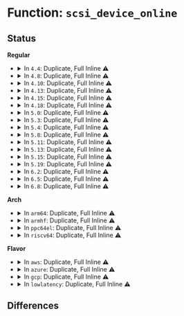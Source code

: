 # Function: <code>scsi_device_online</code>

## Status
<b>Regular</b>
<ul>
<li>
<details>
<summary>In <code>4.4</code>: Duplicate, Full Inline ⚠️</summary>

**Collision:** Static Duplication

**Inline:** Full

**Transformation:** False

**Instances:**

```
In drivers/scsi/scsi_error.c (ffffffff815aba55)
Location: include/scsi/scsi_device.h:447
Inline: True
Inline callers:
  - drivers/scsi/scsi_error.c:scsi_block_when_processing_errors
```
```
In drivers/scsi/scsi_lib.c (0)
Location: include/scsi/scsi_device.h:447
Inline: True
```
```
In drivers/scsi/sd.c (0)
Location: include/scsi/scsi_device.h:447
Inline: True
```
```
In drivers/scsi/sr.c (0)
Location: include/scsi/scsi_device.h:447
Inline: True
```
```
In drivers/scsi/sg.c (0)
Location: include/scsi/scsi_device.h:447
Inline: True
```
</details>
</li>
<li>
<details>
<summary>In <code>4.8</code>: Duplicate, Full Inline ⚠️</summary>

**Collision:** Static Duplication

**Inline:** Full

**Transformation:** False

**Instances:**

```
In drivers/scsi/scsi_error.c (ffffffff816047fc)
Location: include/scsi/scsi_device.h:460
Inline: True
Inline callers:
  - drivers/scsi/scsi_error.c:scsi_error_handler
  - drivers/scsi/scsi_error.c:scsi_eh_flush_done_q
  - drivers/scsi/scsi_error.c:scsi_decide_disposition
  - drivers/scsi/scsi_error.c:scsi_eh_test_devices
  - drivers/scsi/scsi_error.c:scsi_block_when_processing_errors
```
```
In drivers/scsi/scsi_lib.c (ffffffff816084dd)
Location: include/scsi/scsi_device.h:460
Inline: True
Inline callers:
  - drivers/scsi/scsi_lib.c:scsi_request_fn
```
```
In drivers/scsi/sd.c (ffffffff816154d9)
Location: include/scsi/scsi_device.h:460
Inline: True
Inline callers:
  - drivers/scsi/sd.c:sd_start_stop_device
  - drivers/scsi/sd.c:sd_revalidate_disk
  - drivers/scsi/sd.c:sd_sync_cache
  - drivers/scsi/sd.c:sd_check_events
  - drivers/scsi/sd.c:sd_open
  - drivers/scsi/sd.c:sd_setup_read_write_cmnd
```
```
In drivers/scsi/sr.c (ffffffff81618632)
Location: include/scsi/scsi_device.h:460
Inline: True
Inline callers:
  - drivers/scsi/sr.c:sr_init_command
```
```
In drivers/scsi/sg.c (ffffffff8161c6b9)
Location: include/scsi/scsi_device.h:460
Inline: True
Inline callers:
  - drivers/scsi/sg.c:sg_proc_seq_show_dev
```
</details>
</li>
<li>
<details>
<summary>In <code>4.10</code>: Duplicate, Full Inline ⚠️</summary>

**Collision:** Static Duplication

**Inline:** Full

**Transformation:** False

**Instances:**

```
In drivers/scsi/scsi_error.c (ffffffff81633ede)
Location: include/scsi/scsi_device.h:461
Inline: True
Inline callers:
  - drivers/scsi/scsi_error.c:scsi_error_handler
  - drivers/scsi/scsi_error.c:scsi_eh_flush_done_q
  - drivers/scsi/scsi_error.c:scsi_decide_disposition
  - drivers/scsi/scsi_error.c:scsi_eh_test_devices
  - drivers/scsi/scsi_error.c:scsi_block_when_processing_errors
```
```
In drivers/scsi/scsi_lib.c (ffffffff81637dcd)
Location: include/scsi/scsi_device.h:461
Inline: True
Inline callers:
  - drivers/scsi/scsi_lib.c:scsi_request_fn
```
```
In drivers/scsi/sd.c (ffffffff81644ef9)
Location: include/scsi/scsi_device.h:461
Inline: True
Inline callers:
  - drivers/scsi/sd.c:sd_start_stop_device
  - drivers/scsi/sd.c:sd_revalidate_disk
  - drivers/scsi/sd.c:sd_sync_cache
  - drivers/scsi/sd.c:sd_check_events
  - drivers/scsi/sd.c:sd_open
  - drivers/scsi/sd.c:sd_setup_read_write_cmnd
```
```
In drivers/scsi/sr.c (ffffffff816492b2)
Location: include/scsi/scsi_device.h:461
Inline: True
Inline callers:
  - drivers/scsi/sr.c:sr_init_command
```
```
In drivers/scsi/sg.c (ffffffff8164d2ca)
Location: include/scsi/scsi_device.h:461
Inline: True
Inline callers:
  - drivers/scsi/sg.c:sg_proc_seq_show_dev
```
</details>
</li>
<li>
<details>
<summary>In <code>4.13</code>: Duplicate, Full Inline ⚠️</summary>

**Collision:** Static Duplication

**Inline:** Full

**Transformation:** False

**Instances:**

```
In drivers/scsi/scsi_error.c (ffffffff81648b2a)
Location: include/scsi/scsi_device.h:460
Inline: True
Inline callers:
  - drivers/scsi/scsi_error.c:scsi_error_handler
  - drivers/scsi/scsi_error.c:scsi_eh_flush_done_q
  - drivers/scsi/scsi_error.c:scsi_decide_disposition
  - drivers/scsi/scsi_error.c:scsi_eh_test_devices
  - drivers/scsi/scsi_error.c:scsi_block_when_processing_errors
```
```
In drivers/scsi/scsi_lib.c (ffffffff8164bbf2)
Location: include/scsi/scsi_device.h:460
Inline: True
Inline callers:
  - drivers/scsi/scsi_lib.c:scsi_request_fn
```
```
In drivers/scsi/sd.c (ffffffff81658717)
Location: include/scsi/scsi_device.h:460
Inline: True
Inline callers:
  - drivers/scsi/sd.c:sd_start_stop_device
  - drivers/scsi/sd.c:sd_revalidate_disk
  - drivers/scsi/sd.c:sd_eh_action
  - drivers/scsi/sd.c:sd_sync_cache
  - drivers/scsi/sd.c:sd_check_events
  - drivers/scsi/sd.c:sd_open
  - drivers/scsi/sd.c:sd_setup_read_write_cmnd
```
```
In drivers/scsi/sr.c (ffffffff8165dbdb)
Location: include/scsi/scsi_device.h:460
Inline: True
Inline callers:
  - drivers/scsi/sr.c:sr_init_command
```
```
In drivers/scsi/sg.c (ffffffff81660edf)
Location: include/scsi/scsi_device.h:460
Inline: True
Inline callers:
  - drivers/scsi/sg.c:sg_proc_seq_show_dev
```
</details>
</li>
<li>
<details>
<summary>In <code>4.15</code>: Duplicate, Full Inline ⚠️</summary>

**Collision:** Static Duplication

**Inline:** Full

**Transformation:** False

**Instances:**

```
In drivers/scsi/scsi_error.c (ffffffff816b1c34)
Location: include/scsi/scsi_device.h:476
Inline: True
Inline callers:
  - drivers/scsi/scsi_error.c:scsi_error_handler
  - drivers/scsi/scsi_error.c:scsi_eh_flush_done_q
  - drivers/scsi/scsi_error.c:scsi_decide_disposition
  - drivers/scsi/scsi_error.c:scsi_eh_test_devices
  - drivers/scsi/scsi_error.c:scsi_block_when_processing_errors
```
```
In drivers/scsi/scsi_lib.c (ffffffff816b50d1)
Location: include/scsi/scsi_device.h:476
Inline: True
Inline callers:
  - drivers/scsi/scsi_lib.c:scsi_request_fn
```
```
In drivers/scsi/sd.c (ffffffff816c1d57)
Location: include/scsi/scsi_device.h:476
Inline: True
Inline callers:
  - drivers/scsi/sd.c:sd_start_stop_device
  - drivers/scsi/sd.c:sd_revalidate_disk
  - drivers/scsi/sd.c:sd_eh_action
  - drivers/scsi/sd.c:sd_sync_cache
  - drivers/scsi/sd.c:sd_check_events
  - drivers/scsi/sd.c:sd_open
  - drivers/scsi/sd.c:sd_setup_read_write_cmnd
```
```
In drivers/scsi/sr.c (ffffffff816c71c3)
Location: include/scsi/scsi_device.h:476
Inline: True
Inline callers:
  - drivers/scsi/sr.c:sr_init_command
```
```
In drivers/scsi/sg.c (ffffffff816ca03f)
Location: include/scsi/scsi_device.h:476
Inline: True
Inline callers:
  - drivers/scsi/sg.c:sg_proc_seq_show_dev
```
</details>
</li>
<li>
<details>
<summary>In <code>4.18</code>: Duplicate, Full Inline ⚠️</summary>

**Collision:** Static Duplication

**Inline:** Full

**Transformation:** False

**Instances:**

```
In drivers/scsi/scsi_error.c (ffffffff816edf51)
Location: include/scsi/scsi_device.h:476
Inline: True
Inline callers:
  - drivers/scsi/scsi_error.c:scsi_error_handler
  - drivers/scsi/scsi_error.c:scsi_eh_flush_done_q
  - drivers/scsi/scsi_error.c:scsi_decide_disposition
  - drivers/scsi/scsi_error.c:scsi_eh_test_devices
  - drivers/scsi/scsi_error.c:scsi_block_when_processing_errors
```
```
In drivers/scsi/scsi_lib.c (ffffffff816f113a)
Location: include/scsi/scsi_device.h:476
Inline: True
Inline callers:
  - drivers/scsi/scsi_lib.c:scsi_request_fn
```
```
In drivers/scsi/sd.c (ffffffff816fe3b9)
Location: include/scsi/scsi_device.h:476
Inline: True
Inline callers:
  - drivers/scsi/sd.c:sd_start_stop_device
  - drivers/scsi/sd.c:sd_revalidate_disk
  - drivers/scsi/sd.c:sd_eh_action
  - drivers/scsi/sd.c:sd_sync_cache
  - drivers/scsi/sd.c:sd_check_events
  - drivers/scsi/sd.c:sd_open
  - drivers/scsi/sd.c:sd_setup_read_write_cmnd
```
```
In drivers/scsi/sr.c (ffffffff81703a53)
Location: include/scsi/scsi_device.h:476
Inline: True
Inline callers:
  - drivers/scsi/sr.c:sr_init_command
```
```
In drivers/scsi/sg.c (ffffffff817068ac)
Location: include/scsi/scsi_device.h:476
Inline: True
Inline callers:
  - drivers/scsi/sg.c:sg_proc_seq_show_dev
```
</details>
</li>
<li>
<details>
<summary>In <code>5.0</code>: Duplicate, Full Inline ⚠️</summary>

**Collision:** Static Duplication

**Inline:** Full

**Transformation:** False

**Instances:**

```
In drivers/scsi/scsi_error.c (ffffffff81711b3c)
Location: include/scsi/scsi_device.h:488
Inline: True
Inline callers:
  - drivers/scsi/scsi_error.c:scsi_error_handler
  - drivers/scsi/scsi_error.c:scsi_eh_flush_done_q
  - drivers/scsi/scsi_error.c:scsi_decide_disposition
  - drivers/scsi/scsi_error.c:scsi_eh_test_devices
  - drivers/scsi/scsi_error.c:scsi_block_when_processing_errors
```
```
In drivers/scsi/sd.c (ffffffff81720f99)
Location: include/scsi/scsi_device.h:488
Inline: True
Inline callers:
  - drivers/scsi/sd.c:sd_start_stop_device
  - drivers/scsi/sd.c:sd_revalidate_disk
  - drivers/scsi/sd.c:sd_eh_action
  - drivers/scsi/sd.c:sd_sync_cache
  - drivers/scsi/sd.c:sd_check_events
  - drivers/scsi/sd.c:sd_open
  - drivers/scsi/sd.c:sd_setup_read_write_cmnd
```
```
In drivers/scsi/sr.c (ffffffff81725fc9)
Location: include/scsi/scsi_device.h:488
Inline: True
Inline callers:
  - drivers/scsi/sr.c:sr_init_command
```
```
In drivers/scsi/sg.c (ffffffff817293ec)
Location: include/scsi/scsi_device.h:488
Inline: True
Inline callers:
  - drivers/scsi/sg.c:sg_proc_seq_show_dev
```
</details>
</li>
<li>
<details>
<summary>In <code>5.3</code>: Duplicate, Full Inline ⚠️</summary>

**Collision:** Static Duplication

**Inline:** Full

**Transformation:** False

**Instances:**

```
In drivers/scsi/scsi_error.c (ffffffff8174cff1)
Location: include/scsi/scsi_device.h:488
Inline: True
Inline callers:
  - drivers/scsi/scsi_error.c:scsi_error_handler
  - drivers/scsi/scsi_error.c:scsi_eh_flush_done_q
  - drivers/scsi/scsi_error.c:scsi_decide_disposition
  - drivers/scsi/scsi_error.c:scsi_eh_test_devices
  - drivers/scsi/scsi_error.c:scsi_block_when_processing_errors
```
```
In drivers/scsi/scsi_lib.c (ffffffff81750b8a)
Location: include/scsi/scsi_device.h:488
Inline: True
Inline callers:
  - drivers/scsi/scsi_lib.c:scsi_queue_rq
```
```
In drivers/scsi/sd.c (ffffffff8175c665)
Location: include/scsi/scsi_device.h:488
Inline: True
Inline callers:
  - drivers/scsi/sd.c:sd_start_stop_device
  - drivers/scsi/sd.c:sd_revalidate_disk
  - drivers/scsi/sd.c:sd_eh_action
  - drivers/scsi/sd.c:sd_sync_cache
  - drivers/scsi/sd.c:sd_check_events
  - drivers/scsi/sd.c:sd_open
  - drivers/scsi/sd.c:sd_setup_read_write_cmnd
```
```
In drivers/scsi/sr.c (ffffffff817616fb)
Location: include/scsi/scsi_device.h:488
Inline: True
Inline callers:
  - drivers/scsi/sr.c:sr_init_command
```
```
In drivers/scsi/sg.c (ffffffff817646fc)
Location: include/scsi/scsi_device.h:488
Inline: True
Inline callers:
  - drivers/scsi/sg.c:sg_proc_seq_show_dev
```
</details>
</li>
<li>
<details>
<summary>In <code>5.4</code>: Duplicate, Full Inline ⚠️</summary>

**Collision:** Static Duplication

**Inline:** Full

**Transformation:** False

**Instances:**

```
In drivers/scsi/scsi_error.c (ffffffff81771171)
Location: include/scsi/scsi_device.h:488
Inline: True
Inline callers:
  - drivers/scsi/scsi_error.c:scsi_error_handler
  - drivers/scsi/scsi_error.c:scsi_eh_flush_done_q
  - drivers/scsi/scsi_error.c:scsi_decide_disposition
  - drivers/scsi/scsi_error.c:scsi_eh_test_devices
  - drivers/scsi/scsi_error.c:scsi_block_when_processing_errors
```
```
In drivers/scsi/scsi_lib.c (ffffffff81774dd5)
Location: include/scsi/scsi_device.h:488
Inline: True
Inline callers:
  - drivers/scsi/scsi_lib.c:scsi_queue_rq
```
```
In drivers/scsi/sd.c (ffffffff81780535)
Location: include/scsi/scsi_device.h:488
Inline: True
Inline callers:
  - drivers/scsi/sd.c:sd_start_stop_device
  - drivers/scsi/sd.c:sd_revalidate_disk
  - drivers/scsi/sd.c:sd_eh_action
  - drivers/scsi/sd.c:sd_sync_cache
  - drivers/scsi/sd.c:sd_check_events
  - drivers/scsi/sd.c:sd_open
  - drivers/scsi/sd.c:sd_setup_read_write_cmnd
```
```
In drivers/scsi/sr.c (ffffffff817856eb)
Location: include/scsi/scsi_device.h:488
Inline: True
Inline callers:
  - drivers/scsi/sr.c:sr_init_command
```
```
In drivers/scsi/sg.c (ffffffff817886ec)
Location: include/scsi/scsi_device.h:488
Inline: True
Inline callers:
  - drivers/scsi/sg.c:sg_proc_seq_show_dev
```
</details>
</li>
<li>
<details>
<summary>In <code>5.8</code>: Duplicate, Full Inline ⚠️</summary>

**Collision:** Static Duplication

**Inline:** Full

**Transformation:** False

**Instances:**

```
In drivers/scsi/scsi_error.c (ffffffff818333b7)
Location: include/scsi/scsi_device.h:497
Inline: True
Inline callers:
  - drivers/scsi/scsi_error.c:scsi_eh_flush_done_q
  - drivers/scsi/scsi_error.c:scsi_restart_operations
  - drivers/scsi/scsi_error.c:scsi_decide_disposition
  - drivers/scsi/scsi_error.c:scsi_eh_bus_device_reset
  - drivers/scsi/scsi_error.c:scsi_eh_stu
  - drivers/scsi/scsi_error.c:scsi_eh_test_devices
  - drivers/scsi/scsi_error.c:scsi_block_when_processing_errors
```
```
In drivers/scsi/scsi_lib.c (ffffffff81837e37)
Location: include/scsi/scsi_device.h:497
Inline: True
Inline callers:
  - drivers/scsi/scsi_lib.c:scsi_queue_rq
```
```
In drivers/scsi/sd.c (ffffffff818466ff)
Location: include/scsi/scsi_device.h:497
Inline: True
Inline callers:
  - drivers/scsi/sd.c:sd_start_stop_device
  - drivers/scsi/sd.c:sd_revalidate_disk
  - drivers/scsi/sd.c:sd_eh_action
  - drivers/scsi/sd.c:sd_sync_cache
  - drivers/scsi/sd.c:sd_check_events
  - drivers/scsi/sd.c:sd_open
  - drivers/scsi/sd.c:sd_setup_read_write_cmnd
```
```
In drivers/scsi/sr.c (ffffffff81849995)
Location: include/scsi/scsi_device.h:497
Inline: True
Inline callers:
  - drivers/scsi/sr.c:sr_init_command
```
```
In drivers/scsi/sg.c (ffffffff8184cff6)
Location: include/scsi/scsi_device.h:497
Inline: True
Inline callers:
  - drivers/scsi/sg.c:sg_proc_seq_show_dev
```
</details>
</li>
<li>
<details>
<summary>In <code>5.11</code>: Duplicate, Full Inline ⚠️</summary>

**Collision:** Static Duplication

**Inline:** Full

**Transformation:** False

**Instances:**

```
In drivers/scsi/scsi_error.c (ffffffff81843fb6)
Location: include/scsi/scsi_device.h:498
Inline: True
Inline callers:
  - drivers/scsi/scsi_error.c:scsi_eh_flush_done_q
  - drivers/scsi/scsi_error.c:scsi_restart_operations
  - drivers/scsi/scsi_error.c:scsi_decide_disposition
  - drivers/scsi/scsi_error.c:scsi_eh_bus_device_reset
  - drivers/scsi/scsi_error.c:scsi_eh_stu
  - drivers/scsi/scsi_error.c:scsi_eh_test_devices
  - drivers/scsi/scsi_error.c:scsi_block_when_processing_errors
```
```
In drivers/scsi/scsi_lib.c (ffffffff818487b4)
Location: include/scsi/scsi_device.h:498
Inline: True
Inline callers:
  - drivers/scsi/scsi_lib.c:scsi_queue_rq
```
```
In drivers/scsi/sd.c (ffffffff81858253)
Location: include/scsi/scsi_device.h:498
Inline: True
Inline callers:
  - drivers/scsi/sd.c:sd_start_stop_device
  - drivers/scsi/sd.c:sd_eh_action
  - drivers/scsi/sd.c:sd_sync_cache
  - drivers/scsi/sd.c:sd_check_events
  - drivers/scsi/sd.c:sd_open
  - drivers/scsi/sd.c:sd_setup_read_write_cmnd
```
```
In drivers/scsi/sr.c (ffffffff81859ef2)
Location: include/scsi/scsi_device.h:498
Inline: True
Inline callers:
  - drivers/scsi/sr.c:sr_init_command
```
```
In drivers/scsi/sg.c (ffffffff8185d4a6)
Location: include/scsi/scsi_device.h:498
Inline: True
Inline callers:
  - drivers/scsi/sg.c:sg_proc_seq_show_dev
```
</details>
</li>
<li>
<details>
<summary>In <code>5.13</code>: Duplicate, Full Inline ⚠️</summary>

**Collision:** Static Duplication

**Inline:** Full

**Transformation:** False

**Instances:**

```
In drivers/scsi/scsi_error.c (ffffffff8182712b)
Location: include/scsi/scsi_device.h:499
Inline: True
Inline callers:
  - drivers/scsi/scsi_error.c:scsi_eh_flush_done_q
  - drivers/scsi/scsi_error.c:scsi_decide_disposition
  - drivers/scsi/scsi_error.c:scsi_eh_bus_device_reset
  - drivers/scsi/scsi_error.c:scsi_eh_stu
  - drivers/scsi/scsi_error.c:scsi_eh_test_devices
  - drivers/scsi/scsi_error.c:scsi_block_when_processing_errors
```
```
In drivers/scsi/scsi_lib.c (ffffffff8182bb39)
Location: include/scsi/scsi_device.h:499
Inline: True
Inline callers:
  - drivers/scsi/scsi_lib.c:scsi_queue_rq
```
```
In drivers/scsi/sd.c (ffffffff8183b1d3)
Location: include/scsi/scsi_device.h:499
Inline: True
Inline callers:
  - drivers/scsi/sd.c:sd_start_stop_device
  - drivers/scsi/sd.c:sd_eh_action
  - drivers/scsi/sd.c:sd_sync_cache
  - drivers/scsi/sd.c:sd_check_events
  - drivers/scsi/sd.c:sd_open
  - drivers/scsi/sd.c:sd_setup_read_write_cmnd
```
```
In drivers/scsi/sr.c (ffffffff8183cf02)
Location: include/scsi/scsi_device.h:499
Inline: True
Inline callers:
  - drivers/scsi/sr.c:sr_init_command
```
```
In drivers/scsi/sg.c (ffffffff8184031a)
Location: include/scsi/scsi_device.h:499
Inline: True
Inline callers:
  - drivers/scsi/sg.c:sg_proc_seq_show_dev
```
</details>
</li>
<li>
<details>
<summary>In <code>5.15</code>: Duplicate, Full Inline ⚠️</summary>

**Collision:** Static Duplication

**Inline:** Full

**Transformation:** False

**Instances:**

```
In drivers/scsi/scsi_error.c (ffffffff818b2afb)
Location: include/scsi/scsi_device.h:506
Inline: True
Inline callers:
  - drivers/scsi/scsi_error.c:scsi_eh_flush_done_q
  - drivers/scsi/scsi_error.c:scsi_decide_disposition
  - drivers/scsi/scsi_error.c:scsi_eh_bus_device_reset
  - drivers/scsi/scsi_error.c:scsi_eh_stu
  - drivers/scsi/scsi_error.c:scsi_eh_test_devices
  - drivers/scsi/scsi_error.c:scsi_block_when_processing_errors
```
```
In drivers/scsi/scsi_lib.c (ffffffff818b76ec)
Location: include/scsi/scsi_device.h:506
Inline: True
Inline callers:
  - drivers/scsi/scsi_lib.c:scsi_queue_rq
```
```
In drivers/scsi/sd.c (ffffffff818c78b3)
Location: include/scsi/scsi_device.h:506
Inline: True
Inline callers:
  - drivers/scsi/sd.c:sd_start_stop_device
  - drivers/scsi/sd.c:sd_eh_action
  - drivers/scsi/sd.c:sd_sync_cache
  - drivers/scsi/sd.c:sd_check_events
  - drivers/scsi/sd.c:sd_open
  - drivers/scsi/sd.c:sd_setup_read_write_cmnd
```
```
In drivers/scsi/sr.c (ffffffff818c988b)
Location: include/scsi/scsi_device.h:506
Inline: True
Inline callers:
  - drivers/scsi/sr.c:sr_init_command
```
```
In drivers/scsi/sg.c (ffffffff818ccc1a)
Location: include/scsi/scsi_device.h:506
Inline: True
Inline callers:
  - drivers/scsi/sg.c:sg_proc_seq_show_dev
```
</details>
</li>
<li>
<details>
<summary>In <code>5.19</code>: Duplicate, Full Inline ⚠️</summary>

**Collision:** Static Duplication

**Inline:** Full

**Transformation:** False

**Instances:**

```
In drivers/scsi/scsi_error.c (ffffffff819fdd15)
Location: include/scsi/scsi_device.h:514
Inline: True
Inline callers:
  - drivers/scsi/scsi_error.c:scsi_eh_flush_done_q
  - drivers/scsi/scsi_error.c:scsi_decide_disposition
  - drivers/scsi/scsi_error.c:scsi_eh_bus_device_reset
  - drivers/scsi/scsi_error.c:scsi_eh_stu
  - drivers/scsi/scsi_error.c:scsi_eh_test_devices
  - drivers/scsi/scsi_error.c:scsi_block_when_processing_errors
```
```
In drivers/scsi/scsi_lib.c (ffffffff81a02dde)
Location: include/scsi/scsi_device.h:514
Inline: True
Inline callers:
  - drivers/scsi/scsi_lib.c:scsi_queue_rq
```
```
In drivers/scsi/sd.c (ffffffff81a14426)
Location: include/scsi/scsi_device.h:514
Inline: True
Inline callers:
  - drivers/scsi/sd.c:sd_start_stop_device
  - drivers/scsi/sd.c:sd_eh_action
  - drivers/scsi/sd.c:sd_sync_cache
  - drivers/scsi/sd.c:sd_check_events
  - drivers/scsi/sd.c:sd_open
  - drivers/scsi/sd.c:sd_setup_read_write_cmnd
```
```
In drivers/scsi/sr.c (ffffffff81a16c01)
Location: include/scsi/scsi_device.h:514
Inline: True
Inline callers:
  - drivers/scsi/sr.c:sr_init_command
```
```
In drivers/scsi/sg.c (ffffffff81a1a73c)
Location: include/scsi/scsi_device.h:514
Inline: True
Inline callers:
  - drivers/scsi/sg.c:sg_proc_seq_show_dev
```
</details>
</li>
<li>
<details>
<summary>In <code>6.2</code>: Duplicate, Full Inline ⚠️</summary>

**Collision:** Static Duplication

**Inline:** Full

**Transformation:** False

**Instances:**

```
In drivers/scsi/scsi_error.c (ffffffff81b7c165)
Location: include/scsi/scsi_device.h:515
Inline: True
Inline callers:
  - drivers/scsi/scsi_error.c:scsi_eh_flush_done_q
  - drivers/scsi/scsi_error.c:scsi_decide_disposition
  - drivers/scsi/scsi_error.c:scsi_eh_bus_device_reset
  - drivers/scsi/scsi_error.c:scsi_eh_stu
  - drivers/scsi/scsi_error.c:scsi_eh_test_devices
  - drivers/scsi/scsi_error.c:scsi_block_when_processing_errors
```
```
In drivers/scsi/scsi_lib.c (ffffffff81b81819)
Location: include/scsi/scsi_device.h:515
Inline: True
Inline callers:
  - drivers/scsi/scsi_lib.c:scsi_queue_rq
```
```
In drivers/scsi/sd.c (ffffffff81b94836)
Location: include/scsi/scsi_device.h:515
Inline: True
Inline callers:
  - drivers/scsi/sd.c:sd_start_stop_device
  - drivers/scsi/sd.c:sd_eh_action
  - drivers/scsi/sd.c:sd_sync_cache
  - drivers/scsi/sd.c:sd_check_events
  - drivers/scsi/sd.c:sd_open
  - drivers/scsi/sd.c:sd_setup_read_write_cmnd
```
```
In drivers/scsi/sr.c (ffffffff81b97a61)
Location: include/scsi/scsi_device.h:515
Inline: True
Inline callers:
  - drivers/scsi/sr.c:sr_init_command
```
```
In drivers/scsi/sg.c (ffffffff81b9b8cc)
Location: include/scsi/scsi_device.h:515
Inline: True
Inline callers:
  - drivers/scsi/sg.c:sg_proc_seq_show_dev
```
</details>
</li>
<li>
<details>
<summary>In <code>6.5</code>: Duplicate, Full Inline ⚠️</summary>

**Collision:** Static Duplication

**Inline:** Full

**Transformation:** False

**Instances:**

```
In drivers/scsi/scsi_error.c (ffffffff81bcfeb5)
Location: include/scsi/scsi_device.h:517
Inline: True
Inline callers:
  - drivers/scsi/scsi_error.c:scsi_eh_flush_done_q
  - drivers/scsi/scsi_error.c:scsi_decide_disposition
  - drivers/scsi/scsi_error.c:scsi_eh_bus_device_reset
  - drivers/scsi/scsi_error.c:scsi_eh_stu
  - drivers/scsi/scsi_error.c:scsi_eh_test_devices
  - drivers/scsi/scsi_error.c:scsi_block_when_processing_errors
```
```
In drivers/scsi/scsi_lib.c (ffffffff81bd551f)
Location: include/scsi/scsi_device.h:517
Inline: True
Inline callers:
  - drivers/scsi/scsi_lib.c:scsi_queue_rq
```
```
In drivers/scsi/sd.c (ffffffff81beadb2)
Location: include/scsi/scsi_device.h:517
Inline: True
Inline callers:
  - drivers/scsi/sd.c:sd_start_stop_device
  - drivers/scsi/sd.c:sd_eh_action
  - drivers/scsi/sd.c:sd_sync_cache
  - drivers/scsi/sd.c:sd_check_events
  - drivers/scsi/sd.c:sd_open
  - drivers/scsi/sd.c:sd_setup_read_write_cmnd
```
```
In drivers/scsi/sr.c (ffffffff81bedfe0)
Location: include/scsi/scsi_device.h:517
Inline: True
Inline callers:
  - drivers/scsi/sr.c:sr_init_command
```
```
In drivers/scsi/sg.c (ffffffff81bf1ebc)
Location: include/scsi/scsi_device.h:517
Inline: True
Inline callers:
  - drivers/scsi/sg.c:sg_proc_seq_show_dev
```
</details>
</li>
<li>
<details>
<summary>In <code>6.8</code>: Duplicate, Full Inline ⚠️</summary>

**Collision:** Static Duplication

**Inline:** Full

**Transformation:** False

**Instances:**

```
In drivers/scsi/scsi_error.c (ffffffff81c24b15)
Location: include/scsi/scsi_device.h:538
Inline: True
Inline callers:
  - drivers/scsi/scsi_error.c:scsi_eh_flush_done_q
  - drivers/scsi/scsi_error.c:scsi_decide_disposition
  - drivers/scsi/scsi_error.c:scsi_eh_bus_device_reset
  - drivers/scsi/scsi_error.c:scsi_eh_stu
  - drivers/scsi/scsi_error.c:scsi_eh_test_devices
  - drivers/scsi/scsi_error.c:scsi_block_when_processing_errors
```
```
In drivers/scsi/scsi_lib.c (ffffffff81c2a177)
Location: include/scsi/scsi_device.h:538
Inline: True
Inline callers:
  - drivers/scsi/scsi_lib.c:scsi_queue_rq
```
```
In drivers/scsi/sd.c (ffffffff81c40415)
Location: include/scsi/scsi_device.h:538
Inline: True
Inline callers:
  - drivers/scsi/sd.c:sd_start_stop_device
  - drivers/scsi/sd.c:sd_eh_action
  - drivers/scsi/sd.c:sd_sync_cache
  - drivers/scsi/sd.c:sd_check_events
  - drivers/scsi/sd.c:sd_open
  - drivers/scsi/sd.c:sd_setup_read_write_cmnd
```
```
In drivers/scsi/sr.c (ffffffff81c436ed)
Location: include/scsi/scsi_device.h:538
Inline: True
Inline callers:
  - drivers/scsi/sr.c:sr_init_command
```
```
In drivers/scsi/sg.c (ffffffff81c477ac)
Location: include/scsi/scsi_device.h:538
Inline: True
Inline callers:
  - drivers/scsi/sg.c:sg_proc_seq_show_dev
```
</details>
</li>
</ul>
<b>Arch</b>
<ul>
<li>
<details>
<summary>In <code>arm64</code>: Duplicate, Full Inline ⚠️</summary>

**Collision:** Static Duplication

**Inline:** Full

**Transformation:** False

**Instances:**

```
In drivers/scsi/scsi_error.c (ffff800010974624)
Location: include/scsi/scsi_device.h:488
Inline: True
Inline callers:
  - drivers/scsi/scsi_error.c:scsi_error_handler
  - drivers/scsi/scsi_error.c:scsi_eh_flush_done_q
  - drivers/scsi/scsi_error.c:scsi_decide_disposition
  - drivers/scsi/scsi_error.c:scsi_eh_test_devices
  - drivers/scsi/scsi_error.c:scsi_block_when_processing_errors
```
```
In drivers/scsi/scsi_lib.c (ffff800010978d18)
Location: include/scsi/scsi_device.h:488
Inline: True
Inline callers:
  - drivers/scsi/scsi_lib.c:scsi_queue_rq
```
```
In drivers/scsi/sd.c (ffff800010986c30)
Location: include/scsi/scsi_device.h:488
Inline: True
Inline callers:
  - drivers/scsi/sd.c:sd_start_stop_device
  - drivers/scsi/sd.c:sd_revalidate_disk
  - drivers/scsi/sd.c:sd_eh_action
  - drivers/scsi/sd.c:sd_sync_cache
  - drivers/scsi/sd.c:sd_check_events
  - drivers/scsi/sd.c:sd_open
  - drivers/scsi/sd.c:sd_setup_read_write_cmnd
```
```
In drivers/scsi/sr.c (ffff80001098bfd4)
Location: include/scsi/scsi_device.h:488
Inline: True
Inline callers:
  - drivers/scsi/sr.c:sr_init_command
```
```
In drivers/scsi/sg.c (ffff80001098fee8)
Location: include/scsi/scsi_device.h:488
Inline: True
Inline callers:
  - drivers/scsi/sg.c:sg_proc_seq_show_dev
```
</details>
</li>
<li>
<details>
<summary>In <code>armhf</code>: Duplicate, Full Inline ⚠️</summary>

**Collision:** Static Duplication

**Inline:** Full

**Transformation:** False

**Instances:**

```
In drivers/scsi/scsi_error.c (c0a4905c)
Location: include/scsi/scsi_device.h:488
Inline: True
Inline callers:
  - drivers/scsi/scsi_error.c:scsi_error_handler
  - drivers/scsi/scsi_error.c:scsi_eh_flush_done_q
  - drivers/scsi/scsi_error.c:scsi_decide_disposition
  - drivers/scsi/scsi_error.c:scsi_eh_test_devices
  - drivers/scsi/scsi_error.c:scsi_block_when_processing_errors
```
```
In drivers/scsi/scsi_lib.c (c0a4cb2c)
Location: include/scsi/scsi_device.h:488
Inline: True
Inline callers:
  - drivers/scsi/scsi_lib.c:scsi_queue_rq
```
```
In drivers/scsi/sd.c (c0a58f2c)
Location: include/scsi/scsi_device.h:488
Inline: True
Inline callers:
  - drivers/scsi/sd.c:sd_start_stop_device
  - drivers/scsi/sd.c:sd_revalidate_disk
  - drivers/scsi/sd.c:sd_eh_action
  - drivers/scsi/sd.c:sd_sync_cache
  - drivers/scsi/sd.c:sd_check_events
  - drivers/scsi/sd.c:sd_open
  - drivers/scsi/sd.c:sd_setup_read_write_cmnd
```
```
In drivers/scsi/sr.c (c0a5e340)
Location: include/scsi/scsi_device.h:488
Inline: True
Inline callers:
  - drivers/scsi/sr.c:sr_init_command
```
```
In drivers/scsi/sg.c (c0a61fcc)
Location: include/scsi/scsi_device.h:488
Inline: True
Inline callers:
  - drivers/scsi/sg.c:sg_proc_seq_show_dev
```
</details>
</li>
<li>
<details>
<summary>In <code>ppc64el</code>: Duplicate, Full Inline ⚠️</summary>

**Collision:** Static Duplication

**Inline:** Full

**Transformation:** False

**Instances:**

```
In drivers/scsi/scsi_error.c (c000000000a2e5c0)
Location: include/scsi/scsi_device.h:488
Inline: True
Inline callers:
  - drivers/scsi/scsi_error.c:scsi_error_handler
  - drivers/scsi/scsi_error.c:scsi_eh_flush_done_q
  - drivers/scsi/scsi_error.c:scsi_decide_disposition
  - drivers/scsi/scsi_error.c:scsi_eh_test_devices
  - drivers/scsi/scsi_error.c:scsi_block_when_processing_errors
```
```
In drivers/scsi/scsi_lib.c (c000000000a332e0)
Location: include/scsi/scsi_device.h:488
Inline: True
Inline callers:
  - drivers/scsi/scsi_lib.c:scsi_queue_rq
```
```
In drivers/scsi/sd.c (c000000000a461d4)
Location: include/scsi/scsi_device.h:488
Inline: True
Inline callers:
  - drivers/scsi/sd.c:sd_start_stop_device
  - drivers/scsi/sd.c:sd_revalidate_disk
  - drivers/scsi/sd.c:sd_eh_action
  - drivers/scsi/sd.c:sd_sync_cache
  - drivers/scsi/sd.c:sd_check_events
  - drivers/scsi/sd.c:sd_open
  - drivers/scsi/sd.c:sd_setup_read_write_cmnd
```
```
In drivers/scsi/sr.c (c000000000a4ce00)
Location: include/scsi/scsi_device.h:488
Inline: True
Inline callers:
  - drivers/scsi/sr.c:sr_init_command
```
```
In drivers/scsi/sg.c (c000000000a51bc0)
Location: include/scsi/scsi_device.h:488
Inline: True
Inline callers:
  - drivers/scsi/sg.c:sg_proc_seq_show_dev
```
</details>
</li>
<li>
<details>
<summary>In <code>riscv64</code>: Duplicate, Full Inline ⚠️</summary>

**Collision:** Static Duplication

**Inline:** Full

**Transformation:** False

**Instances:**

```
In drivers/scsi/scsi_error.c (ffffffe0005dd1dc)
Location: include/scsi/scsi_device.h:488
Inline: True
Inline callers:
  - drivers/scsi/scsi_error.c:scsi_error_handler
  - drivers/scsi/scsi_error.c:scsi_eh_flush_done_q
  - drivers/scsi/scsi_error.c:scsi_decide_disposition
  - drivers/scsi/scsi_error.c:scsi_eh_test_devices
  - drivers/scsi/scsi_error.c:scsi_block_when_processing_errors
```
```
In drivers/scsi/scsi_lib.c (ffffffe0005e0634)
Location: include/scsi/scsi_device.h:488
Inline: True
Inline callers:
  - drivers/scsi/scsi_lib.c:scsi_queue_rq
```
```
In drivers/scsi/sd.c (ffffffe0005eb14a)
Location: include/scsi/scsi_device.h:488
Inline: True
Inline callers:
  - drivers/scsi/sd.c:sd_start_stop_device
  - drivers/scsi/sd.c:sd_revalidate_disk
  - drivers/scsi/sd.c:sd_eh_action
  - drivers/scsi/sd.c:sd_sync_cache
  - drivers/scsi/sd.c:sd_check_events
  - drivers/scsi/sd.c:sd_open
  - drivers/scsi/sd.c:sd_setup_read_write_cmnd
```
```
In drivers/scsi/sr.c (ffffffe0005f063c)
Location: include/scsi/scsi_device.h:488
Inline: True
Inline callers:
  - drivers/scsi/sr.c:sr_init_command
```
```
In drivers/scsi/sg.c (ffffffe0005f3cd4)
Location: include/scsi/scsi_device.h:488
Inline: True
Inline callers:
  - drivers/scsi/sg.c:sg_proc_seq_show_dev
```
</details>
</li>
</ul>
<b>Flavor</b>
<ul>
<li>
<details>
<summary>In <code>aws</code>: Duplicate, Full Inline ⚠️</summary>

**Collision:** Static Duplication

**Inline:** Full

**Transformation:** False

**Instances:**

```
In drivers/scsi/scsi_error.c (ffffffff81725861)
Location: include/scsi/scsi_device.h:488
Inline: True
Inline callers:
  - drivers/scsi/scsi_error.c:scsi_error_handler
  - drivers/scsi/scsi_error.c:scsi_eh_flush_done_q
  - drivers/scsi/scsi_error.c:scsi_decide_disposition
  - drivers/scsi/scsi_error.c:scsi_eh_test_devices
  - drivers/scsi/scsi_error.c:scsi_block_when_processing_errors
```
```
In drivers/scsi/scsi_lib.c (ffffffff817294c5)
Location: include/scsi/scsi_device.h:488
Inline: True
Inline callers:
  - drivers/scsi/scsi_lib.c:scsi_queue_rq
```
```
In drivers/scsi/sd.c (ffffffff81734c25)
Location: include/scsi/scsi_device.h:488
Inline: True
Inline callers:
  - drivers/scsi/sd.c:sd_start_stop_device
  - drivers/scsi/sd.c:sd_revalidate_disk
  - drivers/scsi/sd.c:sd_eh_action
  - drivers/scsi/sd.c:sd_sync_cache
  - drivers/scsi/sd.c:sd_check_events
  - drivers/scsi/sd.c:sd_open
  - drivers/scsi/sd.c:sd_setup_read_write_cmnd
```
```
In drivers/scsi/sr.c (ffffffff81739ddb)
Location: include/scsi/scsi_device.h:488
Inline: True
Inline callers:
  - drivers/scsi/sr.c:sr_init_command
```
```
In drivers/scsi/sg.c (ffffffff8173cddc)
Location: include/scsi/scsi_device.h:488
Inline: True
Inline callers:
  - drivers/scsi/sg.c:sg_proc_seq_show_dev
```
</details>
</li>
<li>
<details>
<summary>In <code>azure</code>: Duplicate, Full Inline ⚠️</summary>

**Collision:** Static Duplication

**Inline:** Full

**Transformation:** False

**Instances:**

```
In drivers/scsi/scsi_error.c (ffffffff816fec91)
Location: include/scsi/scsi_device.h:488
Inline: True
Inline callers:
  - drivers/scsi/scsi_error.c:scsi_error_handler
  - drivers/scsi/scsi_error.c:scsi_eh_flush_done_q
  - drivers/scsi/scsi_error.c:scsi_decide_disposition
  - drivers/scsi/scsi_error.c:scsi_eh_test_devices
  - drivers/scsi/scsi_error.c:scsi_block_when_processing_errors
```
```
In drivers/scsi/scsi_lib.c (ffffffff817028e3)
Location: include/scsi/scsi_device.h:488
Inline: True
Inline callers:
  - drivers/scsi/scsi_lib.c:scsi_queue_rq
```
```
In drivers/scsi/sd.c (ffffffff817168c5)
Location: include/scsi/scsi_device.h:488
Inline: True
Inline callers:
  - drivers/scsi/sd.c:sd_start_stop_device
  - drivers/scsi/sd.c:sd_revalidate_disk
  - drivers/scsi/sd.c:sd_eh_action
  - drivers/scsi/sd.c:sd_sync_cache
  - drivers/scsi/sd.c:sd_check_events
  - drivers/scsi/sd.c:sd_open
  - drivers/scsi/sd.c:sd_setup_read_write_cmnd
```
```
In drivers/scsi/sr.c (ffffffff8171ba7b)
Location: include/scsi/scsi_device.h:488
Inline: True
Inline callers:
  - drivers/scsi/sr.c:sr_init_command
```
```
In drivers/scsi/sg.c (ffffffff8171ea7c)
Location: include/scsi/scsi_device.h:488
Inline: True
Inline callers:
  - drivers/scsi/sg.c:sg_proc_seq_show_dev
```
</details>
</li>
<li>
<details>
<summary>In <code>gcp</code>: Duplicate, Full Inline ⚠️</summary>

**Collision:** Static Duplication

**Inline:** Full

**Transformation:** False

**Instances:**

```
In drivers/scsi/scsi_error.c (ffffffff81764631)
Location: include/scsi/scsi_device.h:488
Inline: True
Inline callers:
  - drivers/scsi/scsi_error.c:scsi_error_handler
  - drivers/scsi/scsi_error.c:scsi_eh_flush_done_q
  - drivers/scsi/scsi_error.c:scsi_decide_disposition
  - drivers/scsi/scsi_error.c:scsi_eh_test_devices
  - drivers/scsi/scsi_error.c:scsi_block_when_processing_errors
```
```
In drivers/scsi/scsi_lib.c (ffffffff81768295)
Location: include/scsi/scsi_device.h:488
Inline: True
Inline callers:
  - drivers/scsi/scsi_lib.c:scsi_queue_rq
```
```
In drivers/scsi/sd.c (ffffffff817753b5)
Location: include/scsi/scsi_device.h:488
Inline: True
Inline callers:
  - drivers/scsi/sd.c:sd_start_stop_device
  - drivers/scsi/sd.c:sd_revalidate_disk
  - drivers/scsi/sd.c:sd_eh_action
  - drivers/scsi/sd.c:sd_sync_cache
  - drivers/scsi/sd.c:sd_check_events
  - drivers/scsi/sd.c:sd_open
  - drivers/scsi/sd.c:sd_setup_read_write_cmnd
```
```
In drivers/scsi/sr.c (ffffffff8177a56b)
Location: include/scsi/scsi_device.h:488
Inline: True
Inline callers:
  - drivers/scsi/sr.c:sr_init_command
```
```
In drivers/scsi/sg.c (ffffffff8177d56c)
Location: include/scsi/scsi_device.h:488
Inline: True
Inline callers:
  - drivers/scsi/sg.c:sg_proc_seq_show_dev
```
</details>
</li>
<li>
<details>
<summary>In <code>lowlatency</code>: Duplicate, Full Inline ⚠️</summary>

**Collision:** Static Duplication

**Inline:** Full

**Transformation:** False

**Instances:**

```
In drivers/scsi/scsi_error.c (ffffffff8177fcb1)
Location: include/scsi/scsi_device.h:488
Inline: True
Inline callers:
  - drivers/scsi/scsi_error.c:scsi_error_handler
  - drivers/scsi/scsi_error.c:scsi_eh_flush_done_q
  - drivers/scsi/scsi_error.c:scsi_decide_disposition
  - drivers/scsi/scsi_error.c:scsi_eh_test_devices
  - drivers/scsi/scsi_error.c:scsi_block_when_processing_errors
```
```
In drivers/scsi/scsi_lib.c (ffffffff817839bc)
Location: include/scsi/scsi_device.h:488
Inline: True
Inline callers:
  - drivers/scsi/scsi_lib.c:scsi_queue_rq
```
```
In drivers/scsi/sd.c (ffffffff8178f195)
Location: include/scsi/scsi_device.h:488
Inline: True
Inline callers:
  - drivers/scsi/sd.c:sd_start_stop_device
  - drivers/scsi/sd.c:sd_revalidate_disk
  - drivers/scsi/sd.c:sd_eh_action
  - drivers/scsi/sd.c:sd_sync_cache
  - drivers/scsi/sd.c:sd_check_events
  - drivers/scsi/sd.c:sd_open
  - drivers/scsi/sd.c:sd_setup_read_write_cmnd
```
```
In drivers/scsi/sr.c (ffffffff8179439b)
Location: include/scsi/scsi_device.h:488
Inline: True
Inline callers:
  - drivers/scsi/sr.c:sr_init_command
```
```
In drivers/scsi/sg.c (ffffffff8179738c)
Location: include/scsi/scsi_device.h:488
Inline: True
Inline callers:
  - drivers/scsi/sg.c:sg_proc_seq_show_dev
```
</details>
</li>
</ul>

## Differences
